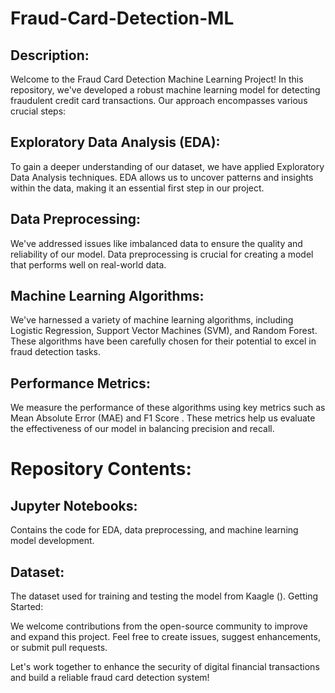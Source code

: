 # Fraud-Card-Detection-ML

## Description:
Welcome to the Fraud Card Detection Machine Learning Project! In this repository, we've developed a robust machine learning model for detecting fraudulent credit card transactions. Our approach encompasses various crucial steps:

## Exploratory Data Analysis (EDA):  
To gain a deeper understanding of our dataset, we have applied Exploratory Data Analysis techniques. EDA allows us to uncover patterns and insights within the data, making it an essential first step in our project.

## Data Preprocessing:
We've addressed issues like imbalanced data to ensure the quality and reliability of our model. Data preprocessing is crucial for creating a model that performs well on real-world data.

## Machine Learning Algorithms:
We've harnessed a variety of machine learning algorithms, including Logistic Regression, Support Vector Machines (SVM), and Random Forest. These algorithms have been carefully chosen for their potential to excel in fraud detection tasks.

## Performance Metrics: 
We measure the performance of these algorithms using key metrics such as Mean Absolute Error (MAE) and F1 Score . These metrics help us evaluate the effectiveness of our model in balancing precision and recall.

# Repository Contents:

## Jupyter Notebooks: 
Contains the code for EDA, data preprocessing, and machine learning model development.
## Dataset: 
The dataset used for training and testing the model from Kaagle ().
Getting Started:


We welcome contributions from the open-source community to improve and expand this project. Feel free to create issues, suggest enhancements, or submit pull requests.

Let's work together to enhance the security of digital financial transactions and build a reliable fraud card detection system!

